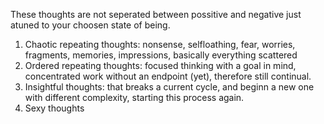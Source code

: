 These thoughts are not seperated between possitive and negative just atuned to your choosen state of being.

1. Chaotic repeating thoughts: nonsense, selfloathing, fear, worries, fragments, memories, impressions, basically everything scattered
2. Ordered repeating thoughts: focused thinking with a goal in mind, concentrated work without an endpoint (yet), therefore still continual.
3. Insightful thoughts: that breaks a current cycle, and beginn a new one with different complexity, starting this process again.
4. Sexy thoughts